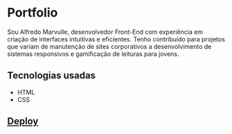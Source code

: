 # Portfolio

Sou Alfredo Marvulle, desenvolvedor Front-End com experiência em criação de interfaces intuitivas e eficientes. Tenho contribuído para projetos que variam de manutenção de sites corporativos a desenvolvimento de sistemas responsivos e gamificação de leituras para jovens.

## Tecnologias usadas

* HTML
* CSS

## <a href="https://a-marvulle.github.io/portfolio/">Deploy</a>